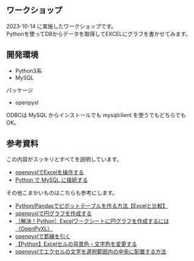 ## ワークショップ

2023-10-14 に実施したワークショップです。<br>
Pythonを使ってDBからデータを取得してEXCELにグラフを書かせてみます。

## 開発環境

- Python3系
- MySQL

パッケージ

- openpyxl

ODBCは MySQL からインストールでも mysqlclient を使うでもどちらでもOK。

## 参考資料

この内容がスッキリとすべてを説明しています。

* [openpyxlでExcelを操作する](https://tech-blog.rakus.co.jp/entry/20210729/openpyxl#Excel%E3%83%95%E3%82%A1%E3%82%A4%E3%83%AB%E3%83%AF%E3%83%BC%E3%82%AF%E3%83%96%E3%83%83%E3%82%AF%E3%81%AE-%E8%AA%AD%E3%81%BF%E8%BE%BC%E3%81%BF--%E4%BF%9D%E5%AD%98)
* [Python で MySQL に接続する](https://python.softmoco.com/basics/python-mysql-connect.php)

その他こまかいものはこちらも参考にします。

* [Python/Pandasでピボットテーブルを作る方法【Excelと比較】](https://inasala.com/python-excel-pivot/)
* [openpyxlで円グラフを作成する](https://qiita.com/shuntaf/items/6cd5a8ad4aafdeea69cd)
* [［解決！Python］Excelワークシートに円グラフを作成するには（OpenPyXL）](https://atmarkit.itmedia.co.jp/ait/articles/2203/25/news036.html)
* [openpyxlで罫線を引く](https://qiita.com/github-nakasho/items/358e5602aeda81c58c81)
* [【Python】Excelセルの背景色・文字色を変更する](https://pg-chain.com/python-excel-color)
* [openpyxlでエクセルの文字を選択範囲内の中央に配置する方法](https://gammasoft.jp/blog/text-center-alignment-with-openpyxl/)
